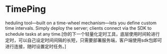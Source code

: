 # TimePing
heduling tool—built on a time-wheel mechanism—lets you define custom time intervals. Simply deploy the server; clients connect via the SDK to schedule tasks at any time.[你的下一个轻量化定时工具，底层使用时间轮进行定时，可以自己设定时间间隔的长短，只需要部署服务端，客户端使用sdk包即可进行连接，随时设置定时任务。]
